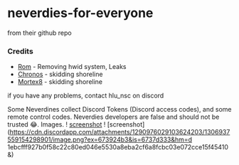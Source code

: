 # neverdies-for-everyone
from their github repo

### Credits
- [Rom](https://github.com/Romdotpng) - Removing hwid system, Leaks
- [Chronos](https://github.com/ChronosMain) - skidding shoreline
- [Mortex8](https://github.com/Mortex8) - skidding shoreline

if you have any problems, contact hlu_nsc on discord

Some Neverdines collect Discord Tokens (Discord access codes), and some remote control codes. 
Neverdies developers are false and should not be trusted 😂.
Images.
! [screenshot](https://discord.com/channels/1287447454073225276/1290976029103624203/1306958965917093898)
! [screenshot](https://cdn.discordapp.com/attachments/1290976029103624203/1306937559154298901/image.png?ex=673924b3&is=6737d333&hm=d 1ebcfff927b0f58c22c80ed046e5530a8eba2cf6a8fcbc03e072cce15f45410&)

